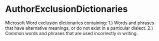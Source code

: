 AuthorExclusionDictionaries
===========================

Microsoft Word exclusion dictionaries containing: 1.) Words and phrases that have alternative meanings, or do not exist in a particular dialect. 2.) Common words and phrases that are used incorrectly in writing.
